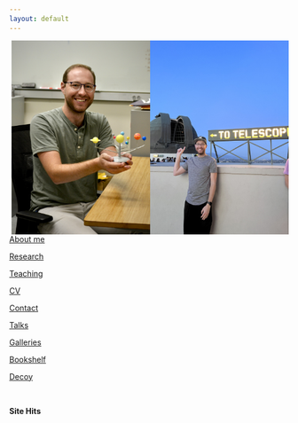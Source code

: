 ```yaml
---
layout: default
---
```

<!-- <img align="right" src= "./images/IndvPagePhotos/solarspec.jpg" width="350" height="350"> -->

<img align="right" src= "./images/IndvPagePhotos/toTelescope.jpg" width="250" height="350">
<img align="right" src= "./images/IndvPagePhotos/solarsystemholder.jpg" width="250" height="350">

[About me](./aboutme.md)

[Research](./research.md)

[Teaching](./teaching.md)

<!--[Fun](./fun.md)-->

[CV](./cv.md)

[Contact](./contact.md)

[Talks](./talks.md)

[Galleries](./gallery_overview2.md)

[Bookshelf](./books.md)

[Decoy](./decoy.md)

<!--[Counter](./counterpage.md)-->
<br>

<strong> Site Hits </strong> <script type='text/javascript' src='https://www.freevisitorcounters.com/auth.php?id=bc4609a39dc1e2fdf7bf02e4c27d946b62c1cebf'></script>
<script type="text/javascript" src="https://www.freevisitorcounters.com/en/home/counter/823962/t/5"></script>
